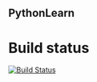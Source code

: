 ## PythonLearn

# Build status
[![Build Status](https://travis-ci.org/MuhweziDeo/PythonLearn.svg?branch=master)](https://travis-ci.org/MuhweziDeo/PythonLearn)